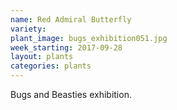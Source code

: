 ```yaml
---
name: Red Admiral Butterfly
variety: 
plant_image: bugs_exhibition051.jpg
week_starting: 2017-09-28
layout: plants 
categories: plants 
---
```

Bugs and Beasties exhibition.